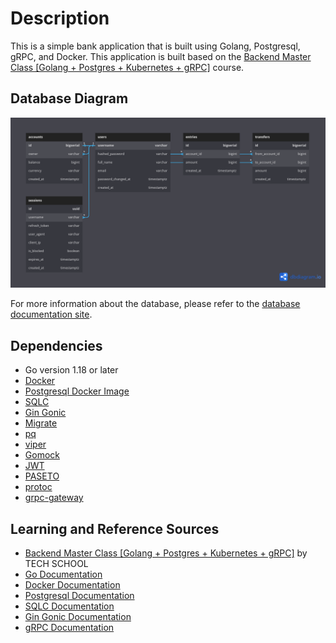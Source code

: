 # Description

This is a simple bank application that is built using Golang, Postgresql, gRPC, and Docker. This application is built based on the [Backend Master Class [Golang + Postgres + Kubernetes + gRPC]](https://www.udemy.com/course/backend-master-class-golang-postgresql-kubernetes/) course.

## Database Diagram

![Simple Bank Database Diagram](./assets/simple-bank-diagram.png "Simple Bank Database Diagram")

For more information about the database, please refer to the [database documentation site](https://dbdocs.io/bagashiz/simple_bank).

## Dependencies

- Go version 1.18 or later
- [Docker](https://www.docker.com/)
- [Postgresql Docker Image](https://hub.docker.com/_/postgres)
- [SQLC](https://github.com/kyleconroy/sqlc)
- [Gin Gonic](https://github.com/gin-gonic/gin)
- [Migrate](https://github.com/golang-migrate/migrate)
- [pq](https://github.com/lib/pq)
- [viper](https://github.com/spf13/viper)
- [Gomock](https://github.com/golang/mock)
- [JWT](https://github.com/golang-jwt/jwt)
- [PASETO](https://github.com/o1egl/paseto)
- [protoc](https://grpc.io/docs/protoc-installation/#install-pre-compiled-binaries-any-os)
- [grpc-gateway](https://github.com/grpc-ecosystem/grpc-gateway)

## Learning and Reference Sources

- [Backend Master Class [Golang + Postgres + Kubernetes + gRPC]](https://www.udemy.com/course/backend-master-class-golang-postgresql-kubernetes/) by TECH SCHOOL
- [Go Documentation](https://go.dev/doc/)
- [Docker Documentation](https://docs.docker.com/)
- [Postgresql Documentation](https://www.postgresql.org/docs/current/)
- [SQLC Documentation](https://docs.sqlc.dev/en/latest/)
- [Gin Gonic Documentation](https://gin-gonic.com/docs/)
- [gRPC Documentation](https://grpc.io/docs/)
